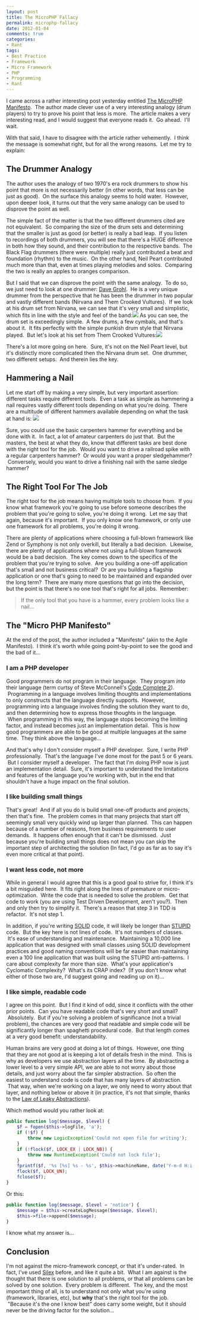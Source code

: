 ```yaml
---
layout: post
title: The MicroPHP Fallacy
permalink: microphp-fallacy
date: 2012-01-04
comments: true
categories:
- Rant
tags:
- Best Practice
- Framework
- Micro Framework
- PHP
- Programming
- Rant
---
```


I came across a rather interesting post yesterday entitled [The MicroPHP Manifesto](http://funkatron.com/posts/the-microphp-manifesto.html).  The author made clever use of a very interesting analogy (drum players) to try to prove his point that less is more.  The article makes a very interesting read, and I would suggest that everyone reads it.  Go ahead.  I'll wait.

With that said, I have to disagree with the article rather vehemently.  I think the message is somewhat right, but for all the wrong reasons.  Let me try to explain:
<!--more-->

## The Drummer Analogy

The author uses the analogy of two 1970's era rock drummers to show his point that more is not necessarily better (in other words, that less can be just as good).  On the surface this analogy seems to hold water.  However, upon deeper look, it turns out that the very same analogy can be used to disprove the point as well.

The simple fact of the matter is that the two different drummers cited are not equivalent.  So comparing the size of the drum sets and determining that the smaller is just as good (or better) is really a bad leap.  If you listen to recordings of both drummers, you will see that there's a HUGE difference in both how they sound, and their contribution to the respective bands.  The Black Flag drummers (there were multiple) really just contributed a beat and foundation (rhythm) to the music.  On the other hand, Neil Peart contributed much more than that, even at times playing melodies and solos.  Comparing the two is really an apples to oranges comparison.

But I said that we can disprove the point with the same analogy.  To do so, we just need to look at one drummer: [Dave Grohl](http://en.wikipedia.org/wiki/Dave_Grohl).  He is a very unique drummer from the perspective that he has been the drummer in two popular and vastly different bands (Nirvana and Them Crooked Vultures).  If we look at his drum set from Nirvana, we can see that it's very small and simplistic, which fits in line with the style and feel of the band:[![](http://1.bp.blogspot.com/-ThTDjwgOBMM/TwRsGUkOxNI/AAAAAAAAALM/PtNrgMb0hnY/s1600/dave_grohl_nirvana2.gif)](http://1.bp.blogspot.com/-ThTDjwgOBMM/TwRsGUkOxNI/AAAAAAAAALM/PtNrgMb0hnY/s1600/dave_grohl_nirvana2.gif)
As you can see, the drum set is exceedingly simple.  A few drums, a few cymbals, and that's about it.  It fits perfectly with the simple punkish drum style that Nirvana played.  But let's look at his set from Them Crooked Vultures:[![](http://2.bp.blogspot.com/-CX4SaDK39fU/TwRs0x1GOSI/AAAAAAAAALY/4HJTPz4q7Qw/s320/dave_grohl_them_crooked_vultures.gif)](http://2.bp.blogspot.com/-CX4SaDK39fU/TwRs0x1GOSI/AAAAAAAAALY/4HJTPz4q7Qw/s1600/dave_grohl_them_crooked_vultures.gif)

There's a lot more going on here.  Sure, it's not on the Neil Peart level, but it's distinctly more complicated then the Nirvana drum set.  One drummer, two different setups.  And therein lies the key.

## Hammering a Nail

Let me start off by making a very simple, but very important assertion: different tasks require different tools.  Even a task as simple as hammering a nail requires vastly different tools depending on what you're doing.  There are a multitude of different hammers available depending on what the task at hand is:
[![](http://4.bp.blogspot.com/-LRPbpULvrV4/TwRw5PO9AYI/AAAAAAAAALk/LGJeUmmkI9U/s320/hammers.gif)](http://4.bp.blogspot.com/-LRPbpULvrV4/TwRw5PO9AYI/AAAAAAAAALk/LGJeUmmkI9U/s1600/hammers.gif)


Sure, you could use the basic carpenters hammer for everything and be done with it.  In fact, a lot of amateur carpenters do just that.  But the masters, the best at what they do, know that different tasks are best done with the right tool for the job.  Would you want to drive a railroad spike with a regular carpenters hammer?  Or would you want a proper sledgehammer?  Conversely, would you want to drive a finishing nail with the same sledge hammer?

## The Right Tool For The Job

The right tool for the job means having multiple tools to choose from.  If you know what framework you're going to use before someone describes the problem that you're going to solve, you're doing it wrong.  Let me say that again, because it's important.  If you only know one framework, or only use one framework for all problems, you're doing it wrong.

There are plenty of applications where choosing a full-blown framework like Zend or Symphony is not only overkill, but literally a bad decision.  Likewise, there are plenty of applications where not using a full-blown framework would be a bad decision.  The key comes down to the specifics of the problem that you're trying to solve.  Are you building a one-off application that's small and not business critical?  Or are you building a flagship application or one that's going to need to be maintained and expanded over the long term?  There are many more questions that go into the decision, but the point is that there's no one tool that's right for all jobs.  Remember:

> If the only tool that you have is a hammer, every problem looks like a nail...

## The "Micro PHP Manifesto"

At the end of the post, the author included a "Manifesto" (akin to the Agile Manifesto).  I think it's worth while going point-by-point to see the good and the bad of it...

### I am a PHP developer

Good programmers do not program in their language.  They program *into* their language (term curtsy of Steve McConnell's [Code Complete 2](http://www.amazon.com/Code-Complete-Practical-Handbook-Construction/dp/0735619670)).  Programming in a language involves limiting thoughts and implementations to only constructs that the language directly supports.  However, programming into a language involves finding the solution they want to do, and then determining how to express those thoughts in the language.  When programming in this way, the language stops becoming the limiting factor, and instead becomes just an implementation detail.  This is how good programmers are able to be good at multiple languages at the same time.  They think above the language...

And that's why I don't consider myself a PHP developer.  Sure, I write PHP professionally.  That's the language I've done most for the past 5 or 6 years.  But I consider myself a developer.  The fact that I'm doing PHP now is just an implementation detail.  Sure, it's important to understand the limitations and features of the language you're working with, but in the end that shouldn't have a huge impact on the final solution.  

### I like building small things

That's great!  And if all you do is build small one-off products and projects, then that's fine.  The problem comes in that many projects that start off seemingly small very quickly wind up larger than planned.  This can happen because of a number of reasons, from business requirements to user demands.  It happens often enough that it can't be dismissed.  Just because you're building small things does not mean you can skip the important step of architecting the solution (In fact, I'd go as far as to say it's even more critical at that point).

### I want less code, not more

While in general I would agree that this is a good goal to strive for, I think it's a bit misguided here.  It fits right along the lines of premature or micro-optimization.  Write the code that is needed to solve the problem.  Get that code to work (you are using Test Driven Development, aren't you?).  Then and only then try to simplify it.  There's a reason that step 3 in TDD is refactor.  It's not step 1. 

In addition, if you're writing [SOLID](http://en.wikipedia.org/wiki/SOLID_(object-oriented_design)) code, it will likely be longer than [STUPID](http://nikic.github.com/2011/12/27/Dont-be-STUPID-GRASP-SOLID.html) code.  But the key here is not lines of code.  It's not numbers of classes.  It's ease of understanding and maintenance.  Maintaining a 10,000 line application that was designed with small classes using SOLID development practices and good naming conventions will be far easier than maintaining even a 100 line application that was built using the STUPID anti-patterns.  I care about complexity far more than size.  What's your application's Cyclomatic Complexity?  What's its CRAP index?  (If you don't know what either of those two are, I'd suggest going and reading up on it)...

### I like simple, readable code

I agree on this point.  But I find it kind of odd, since it conflicts with the other prior points.  Can you have readable code that's very short and small?  Absolutely.  But if you're solving a problem of significance (not a trivial problem), the chances are very good that readable and simple code will be significantly longer than spaghetti procedural code.  But that length comes at a very good benefit: understandability.

Human brains are very good at doing a lot of things.  However, one thing that they are not good at is keeping a lot of details fresh in the mind.  This is why as developers we use abstraction layers all the time.  By abstracting a lower level to a very simple API, we are able to not worry about those details, and just worry about the far simpler abstraction.  So often the easiest to understand code is code that has many layers of abstraction.  That way, when we're working on a layer, we only need to worry about that layer, and nothing below or above it (in practice, it's not that simple, thanks to the [Law of Leaky Abstractions](http://www.joelonsoftware.com/articles/LeakyAbstractions.html)).

Which method would you rather look at:

```php
public function log($message, $level) {
    $f = fopen($this->logFile, 'a');
    if (!$f) {
        throw new LogicException('Could not open file for writing');
    }
    if (!flock($f, LOCK_EX | LOCK_NB)) {
        throw new RuntimeException('Could not lock file');
    }
    fprintf($f, '%s [%s] %s - %s', $this->machineName, date('Y-m-d H:i:s'), $level, $message);
    flock($f, LOCK_UN);
    fclose($f);
}
```


Or this:

```php
public function log($message, $level = 'notice') {
    $message = $this->createLogMessage($message, $level);
    $this->file->append($message);
}
```


I know what my answer is...

## Conclusion

I'm not against the micro-framework concept, or that it's under-rated.  In fact, I've used [Silex](http://silex.sensiolabs.org/) before, and like it quite a bit.  What I am against is the thought that there is one solution to all problems, or that all problems can be solved by one solution.  Every problem is different.  The key, and the most important thing of all, is to understand not only what you're using (framework, libraries, etc), but **why** that's the right tool for the job.  "Because it's the one I know best" does carry some weight, but it should never be the driving factor for the solution...